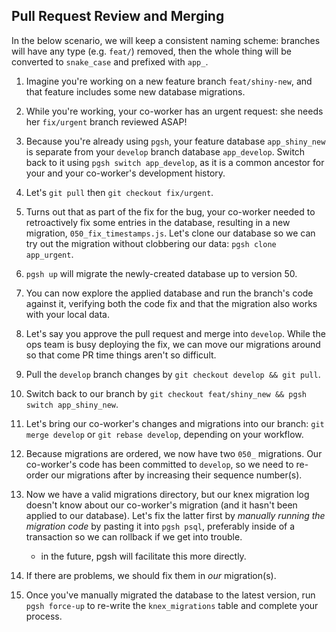 ## Pull Request Review and Merging

In the below scenario, we will keep a consistent naming scheme: branches will have any type (e.g. `feat/`) removed, then the whole thing will be converted to `snake_case` and prefixed with `app_`.

1. Imagine you're working on a new feature branch `feat/shiny-new`, and that feature includes some new database migrations.

2. While you're working, your co-worker has an urgent request: she needs her `fix/urgent` branch reviewed ASAP!

3. Because you're already using `pgsh`, your feature database `app_shiny_new` is separate from your `develop` branch database `app_develop`. Switch back to it using `pgsh switch app_develop`, as it is a common ancestor for your and your co-worker's development history.

4. Let's `git pull` then `git checkout fix/urgent`.

5. Turns out that as part of the fix for the bug, your co-worker needed to retroactively fix some entries in the database, resulting in a new migration, `050_fix_timestamps.js`. Let's clone our database so we can try out the migration without clobbering our data: `pgsh clone app_urgent`.

6. `pgsh up` will migrate the newly-created database up to version 50.

7. You can now explore the applied database and run the branch's code against it, verifying both the code fix and that the migration also works with your local data.

8. Let's say you approve the pull request and merge into `develop`. While the ops team is busy deploying the fix, we can move our migrations around so that come PR time things aren't so difficult.

9. Pull the `develop` branch changes by `git checkout develop && git pull`.

10. Switch back to our branch by `git checkout feat/shiny_new && pgsh switch app_shiny_new`.

11. Let's bring our co-worker's changes and migrations into our branch: `git merge develop` or `git rebase develop`, depending on your workflow.

12. Because migrations are ordered, we now have two `050_` migrations. Our co-worker's code has been committed to `develop`, so we need to re-order our migrations after by increasing their sequence number(s).

13. Now we have a valid migrations directory, but our knex migration log doesn't know about our co-worker's migration (and it hasn't been applied to our database). Let's fix the latter first by *manually running the migration code* by pasting it into `pgsh psql`, preferably inside of a transaction so we can rollback if we get into trouble.

    * in the future, pgsh will facilitate this more directly.

14. If there are problems, we should fix them in *our* migration(s).

15. Once you've manually migrated the database to the latest version, run `pgsh force-up` to re-write the `knex_migrations` table and complete your process.
